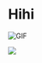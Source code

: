 # Hihi
![GIF](https://media.giphy.com/media/X3TSLqkGyucj34ELTa/giphy.gif)

<div id="badges">
  <a href="https://www.linkedin.com/in/anya-h-896788255/">
    <img src="https://img.shields.io/badge/LinkedIn-blue"/>
  </a>
</div>



